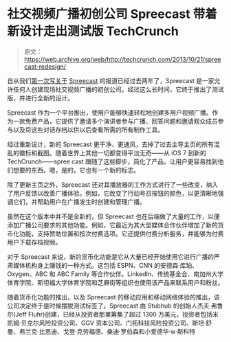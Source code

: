 # 社交视频广播初创公司 Spreecast 带着新设计走出测试版 TechCrunch

> 原文：<https://web.archive.org/web/http://techcrunch.com/2013/10/21/spreecast-redesign/>

自从我们[第一次写关于](https://web.archive.org/web/20230130230731/https://techcrunch.com/2011/11/10/stubhub-founder-launches-spreecast-a-social-video-broadcasting-platform/) [Spreecast](https://web.archive.org/web/20230130230731/http://www.spreecast.com/) 的报道已经过去两年了，Spreecast 是一家允许任何人创建现场社交视频广播的初创公司。经过这么长时间，它终于推出了测试版，并进行全新的设计。

Spreecast 作为一个平台推出，使用户能够快速轻松地创建多用户视频广播。作为一款免费产品，它提供了邀请多个演讲者参与广播、回答问题和邀请观众成员参与以及将这些对话存档以供以后查看所需的所有制作工具。

经过重新设计，新的 Spreecast 更干净、更通风，去掉了过去主导主页的所有混乱的徽标和截图。随着世界上其他一切都变得平淡无奇——从 iOS 7 到新的 TechCrunch——spree cast 跟随了这些脚步，简化了产品，让用户更容易找到他们想要的东西。嗯，是的，它也有一个新的标志。

除了更新主页之外，Spreecast 还对其播放器的工作方式进行了一些改变，纳入了用户反馈以改善广播体验。例如，它改变了行动号召按钮的颜色，以更清晰地强调它们，并帮助用户在广播发生时创建和管理广播。

虽然在这个版本中并不是全新的，但 Spreecast 也在后端做了大量的工作，以便添加广播公司要求的其他功能。例如，它最近为其大型媒体合作伙伴增加了新的货币化功能，支持赞助位置和按次付费选项。它还提供付费分析服务，并能够为付费用户下载存档视频。

对于 Spreecast 来说，新的货币化功能是它从大量已经开始使用它进行广播的严肃媒体机构身上赚钱的一种方式。这包括 ESPN、CNN 的安德森·库珀、Oxygen、ABC 和 ABC Family 等合作伙伴。LinkedIn、传统基金会、南加州大学体育学院、斯坦福大学体育学院和芝麻街等组织也使用该产品来联系用户和粉丝。

随着货币化功能的推出，以及 Spreecast 的移动应用和移动网络体验的推出，该公司决定终于是时候摆脱测试标签了。Spreecast 由 Stubhub 的创始人杰夫·弗鲁尔(Jeff Fluhr)创建，已经从投资者那里筹集了超过 1300 万美元，投资者包括米凯姆·贝克尔风险投资公司、GGV 资本公司、门拓科技风险投资公司、斯坦·舒曼、弗兰克·比恩迪、戈登·克劳福德、桑迪·罗伯森和小爱德华·w·斯科特